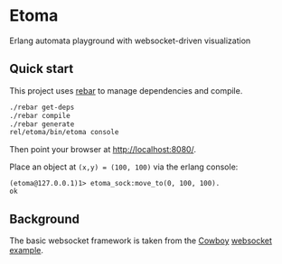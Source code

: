 # Etoma

Erlang automata playground with websocket-driven visualization

## Quick start

This project uses [rebar](https://github.com/basho/rebar) to manage dependencies and compile.

```bash
./rebar get-deps
./rebar compile
./rebar generate
rel/etoma/bin/etoma console
```

Then point your browser at [http://localhost:8080/](http://localhost:8080/).

Place an object at `(x,y) = (100, 100)` via the erlang console:

```
(etoma@127.0.0.1)1> etoma_sock:move_to(0, 100, 100).
ok
```


## Background

The basic websocket framework is taken from the [Cowboy](https://github.com/extend/cowboy)
[websocket example](https://github.com/extend/cowboy/tree/master/examples/websocket).
